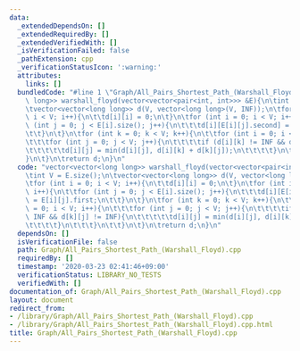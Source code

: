 ```yaml
---
data:
  _extendedDependsOn: []
  _extendedRequiredBy: []
  _extendedVerifiedWith: []
  _isVerificationFailed: false
  _pathExtension: cpp
  _verificationStatusIcon: ':warning:'
  attributes:
    links: []
  bundledCode: "#line 1 \"Graph/All_Pairs_Shortest_Path_(Warshall_Floyd).cpp\"\nvector<vector<long\
    \ long>> warshall_floyd(vector<vector<pair<int, int>>> &E){\n\tint V = E.size();\n\
    \tvector<vector<long long>> d(V, vector<long long>(V, INF));\n\tfor (int i = 0;\
    \ i < V; i++){\n\t\td[i][i] = 0;\n\t}\n\tfor (int i = 0; i < V; i++){\n\t\tfor\
    \ (int j = 0; j < E[i].size(); j++){\n\t\t\td[i][E[i][j].second] = E[i][j].first;\n\
    \t\t}\n\t}\n\tfor (int k = 0; k < V; k++){\n\t\tfor (int i = 0; i < V; i++){\n\
    \t\t\tfor (int j = 0; j < V; j++){\n\t\t\t\tif (d[i][k] != INF && d[k][j] != INF){\n\
    \t\t\t\t\td[i][j] = min(d[i][j], d[i][k] + d[k][j]);\n\t\t\t\t}\n\t\t\t}\n\t\t\
    }\n\t}\n\treturn d;\n}\n"
  code: "vector<vector<long long>> warshall_floyd(vector<vector<pair<int, int>>> &E){\n\
    \tint V = E.size();\n\tvector<vector<long long>> d(V, vector<long long>(V, INF));\n\
    \tfor (int i = 0; i < V; i++){\n\t\td[i][i] = 0;\n\t}\n\tfor (int i = 0; i < V;\
    \ i++){\n\t\tfor (int j = 0; j < E[i].size(); j++){\n\t\t\td[i][E[i][j].second]\
    \ = E[i][j].first;\n\t\t}\n\t}\n\tfor (int k = 0; k < V; k++){\n\t\tfor (int i\
    \ = 0; i < V; i++){\n\t\t\tfor (int j = 0; j < V; j++){\n\t\t\t\tif (d[i][k] !=\
    \ INF && d[k][j] != INF){\n\t\t\t\t\td[i][j] = min(d[i][j], d[i][k] + d[k][j]);\n\
    \t\t\t\t}\n\t\t\t}\n\t\t}\n\t}\n\treturn d;\n}\n"
  dependsOn: []
  isVerificationFile: false
  path: Graph/All_Pairs_Shortest_Path_(Warshall_Floyd).cpp
  requiredBy: []
  timestamp: '2020-03-23 02:41:46+09:00'
  verificationStatus: LIBRARY_NO_TESTS
  verifiedWith: []
documentation_of: Graph/All_Pairs_Shortest_Path_(Warshall_Floyd).cpp
layout: document
redirect_from:
- /library/Graph/All_Pairs_Shortest_Path_(Warshall_Floyd).cpp
- /library/Graph/All_Pairs_Shortest_Path_(Warshall_Floyd).cpp.html
title: Graph/All_Pairs_Shortest_Path_(Warshall_Floyd).cpp
---
```

